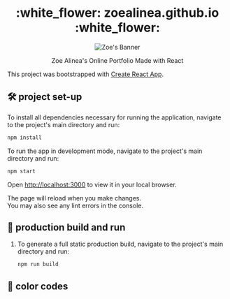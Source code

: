<h1 align="center">:white_flower: zoealinea.github.io :white_flower:</h1>

<p align="center">
  <img src="https://github.com/zoealinea/zoealinea.github.io/assets/96972217/abb0b844-d8e8-44e1-81c6-b807d0423026" alt="Zoe's Banner"/>
</p>

<p align="center">Zoe Alinea's Online Portfolio Made with React</p>

This project was bootstrapped with [Create React App](https://github.com/facebook/create-react-app).

## 🛠 project set-up

To install all dependencies necessary for running the application, navigate to the project's main directory and run:

   ```sh
   npm install
   ```

To run the app in development mode, navigate to the project's main directory and run:
   ```sh
   npm start
   ```

Open [http://localhost:3000](http://localhost:3000) to view it in your local browser.

The page will reload when you make changes.\
You may also see any lint errors in the console.

## 🚀 production build and run

1. To generate a full static production build, navigate to the project's main directory and run:

   ```sh
   npm run build
   ```


## 🎨 color codes
